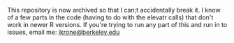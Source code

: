 This repository is now archived so that I can;t accidentally break it. I know of a few parts in the code (having to do with the elevatr calls) that don't work in newer R versions. 
If you're trying to run any part of this and run in to issues, email me: ikrone@berkeley.edu

